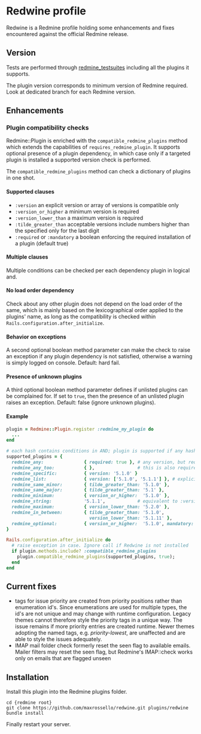 # Redwine profile

Redwine is a Redmine profile holding some enhancements and fixes encountered against the official Redmine release.

## Version

Tests are performed through [redmine_testsuites](https://github.com/maxrossello/redmine_testsuites) including all the plugins it supports.

The plugin version corresponds to minimum version of Redmine required. Look at dedicated branch for each Redmine version.

## Enhancements

### Plugin compatibility checks
Redmine::Plugin is enriched with the `compatible_redmine_plugins` method which extends the capabilities of `requires_redmine_plugin`. It supports optional presence of a plugin dependency, in which case only if a targeted plugin is installed a supported version check is performed.  

The `compatible_redmine_plugins` method can check a dictionary of plugins in one shot.

#### Supported clauses

* `:version`
  an explicit version or array of versions is compatible only
* `:version_or_higher`
  a minimum version is required
* `:version_lower_than`
  a maximum version is required
* `:tilde_greater_than`
  acceptable versions include numbers higher than the specified only for the last digit
* `:required` or `:mandatory`
  a boolean enforcing the required installation of a plugin (default true)

#### Multiple clauses

Multiple conditions can be checked per each dependency plugin in logical and.

#### No load order dependency

Check about any other plugin does not depend on the load order of the same, which is mainly based on the lexicographical order applied to the plugins' name, as long as the compatibility is checked within `Rails.configuration.after_initialize`.

#### Behavior on exceptions

A second optional boolean method parameter can make the check to raise an exception if any plugin dependency is not satisfied, otherwise a warning is simply logged on console. Default: hard fail.

#### Presence of unknown plugins

A third optional boolean method parameter defines if unlisted plugins can be complained for. If set to `true`, then the presence of an unlisted plugin raises an exception. Default: false (ignore unknown plugins).

#### Example

```ruby
plugin = Redmine::Plugin.register :redmine_my_plugin do
  ...
end

# each hash contains conditions in AND; plugin is supported if any hash in array matches 
supported_plugins = {
  redmine_any:               { required: true }, # any version, but required
  redmine_any_too:           { },                # this is also required
  redmine_specific:          { version: '5.1.0' }
  redmine_list:              { version: ['5.1.0', '5.1.1'] }, # explicit set
  redmine_same_minor:        { tilde_greater_than: '5.1.0' },
  redmine_same_major:        { tilde_greater_than: '5.1' },
  redmine_minimum:           { version_or_higher:  '5.1.0' },
  redmine_string:            '5.1.1',            # equivalent to :version_or_higher
  redmine_maximum:           { version_lower_than: '5.2.0' },
  redmine_in_between:        { tilde_greater_than: '5.1.0', 
                               version_lower_than: '5.1.11' },
  redmine_optional:          { version_or_higher:  '5.1.0', mandatory: false }
}

Rails.configuration.after_initialize do
  # raise exception in case. Ignore call if Redwine is not installed
  if plugin.methods.include? :compatible_redmine_plugins
    plugin.compatible_redmine_plugins(supported_plugins, true);
  end
end
```

## Current fixes

* tags for issue priority are created from priority positions rather than enumeration id's. 
  Since enumerations are used for multiple types, the id's are not unique and may change with runtime configuration. Legacy themes cannot therefore style the priority tags in a unique way.
  The issue remains if more priority entries are created runtime. Newer themes adopting the named tags, e.g. _priority-lowest_, are unaffected and are able to style the issues adequately.
* IMAP mail folder check formerly reset the seen flag to available emails.
  Mailer filters may reset the seen flag, but Redmine's IMAP::check works only on emails that are flagged unseen

## Installation

Install this plugin into the Redmine plugins folder.

    cd {redmine root}
    git clone https://github.com/maxrossello/redwine.git plugins/redwine
    bundle install

Finally restart your server.

